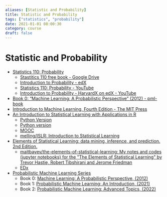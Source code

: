 ```yaml
---
aliases: [Statistic and Probability]
title: Statistic and Probability
tags: ["statistics", "probability"]
date: 2021-01-01 08:00:30
category: course
draft: false
---
```


# Statistic and Probability

- [Statistics 110: Probability](https://projects.iq.harvard.edu/stat110/home)
    - [Stastitics 110 free book - Google Drive](https://drive.google.com/file/d/1VmkAAGOYCTORq1wxSQqy255qLJjTNvBI/view)
    - [Introduction to Probability - edX](https://www.edx.org/course/introduction-to-probability)
    - [Statistics 110: Probability - YouTube](https://www.youtube.com/playlist?list=PL2SOU6wwxB0uwwH80KTQ6ht66KWxbzTIo)
    - [Introduction to Probability - HarvardX on edX - YouTube](https://www.youtube.com/watch?v=gJZYgLyjyIQ&list=PL2qHyNjtf9vO5fAiRKlBlXksc4B5TK_F0)
- [Book 0: “Machine Learning: A Probabilistic Perspective” (2012) - pml-book](https://probml.github.io/pml-book/)
- [Introduction to Machine Learning, Fourth Edition - The MIT Press](https://mitpress.mit.edu/books/introduction-machine-learning-fourth-edition)
- [An Introduction to Statistical Learning with Applications in R](https://faculty.marshall.usc.edu/gareth-james/ISL/)
    - [Python Version](https://github.com/JWarmenhoven/ISLR-python)
    - [Python version](https://github.com/tdpetrou/Machine-Learning-Books-With-Python/tree/master/Introduction%20to%20Statistical%20Learning)
    - [MOOC](https://lagunita.stanford.edu/courses/HumanitiesSciences/StatLearning/Winter2016/about)
    - [melling/ISLR: Introduction to Statistical Learning](https://github.com/melling/ISLR)
- [Elements of Statistical Learning: data mining, inference, and prediction. 2nd Edition.](https://web.stanford.edu/~hastie/ElemStatLearn/)
    - [maitbayev/the-elements-of-statistical-learning: My notes and codes (jupyter notebooks) for the "The Elements of Statistical Learning" by Trevor Hastie, Robert Tibshirani and Jerome Friedman](https://github.com/maitbayev/the-elements-of-statistical-learning)
    - [EDx](https://online.stanford.edu/courses/sohs-ystatslearning-statistical-learning)
- [Probabilistic Machine Learning Series](https://probml.github.io/pml-book/)
    - Book 0: [Machine Learning: A Probabilistic Perspective, (2012)](https://probml.github.io/pml-book/book0.html)
    - Book 1: [Probabilistic Machine Learning: An Introduction, (2021)](https://probml.github.io/pml-book/book1.html)
    - Book 2: [Probabilistic Machine Learning: Advanced Topics, (2022)](https://probml.github.io/pml-book/book2.html)
